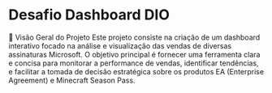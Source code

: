 # Desafio Dashboard DIO

🎯 Visão Geral do Projeto
Este projeto consiste na criação de um dashboard interativo focado na análise e visualização das vendas de diversas assinaturas Microsoft. O objetivo principal é fornecer uma ferramenta clara e concisa para monitorar a performance de vendas, identificar tendências, e facilitar a tomada de decisão estratégica sobre os produtos EA (Enterprise Agreement) e Minecraft Season Pass.
